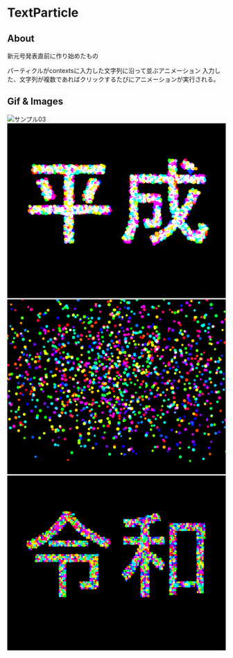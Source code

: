 # TextParticle



## About

新元号発表直前に作り始めたもの

パーティクルがcontextsに入力した文字列に沿って並ぶアニメーション
入力した、文字列が複数であればクリックするたびにアニメーションが実行される。

## Gif & Images
![サンプル03](./img/export.gif "サンプル04")
![サンプル](./img/X0226.png "サンプル")
![サンプル02](./img/X0294.png "サンプル02")
![サンプル03](./img/X0530.png "サンプル03")
